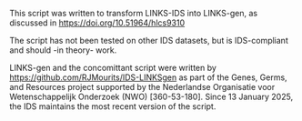 This script was written to transform LINKS-IDS into LINKS-gen, as discussed in https://doi.org/10.51964/hlcs9310

The script has not been tested on other IDS datasets, but is IDS-compliant and should -in theory- work.

LINKS-gen and the concomittant script were written by https://github.com/RJMourits/IDS-LINKSgen as part of the Genes, Germs, and Resources project supported by the Nederlandse Organisatie voor Wetenschappelijk Onderzoek (NWO) [360-53-180]. Since 13 January 2025, the IDS maintains the most recent version of the script.
